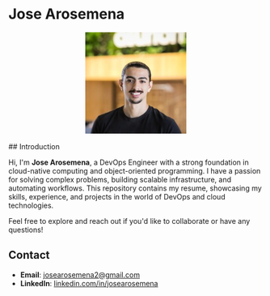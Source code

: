 # Jose Arosemena 
<p align="center">
  <img src="ProHeadshot.jfif" alt="Profile Picture" />
</p>
## Introduction

Hi, I'm **Jose Arosemena**, a DevOps Engineer with a strong foundation in cloud-native computing and object-oriented programming. I have a passion for solving complex problems, building scalable infrastructure, and automating workflows. This repository contains my resume, showcasing my skills, experience, and projects in the world of DevOps and cloud technologies.

Feel free to explore and reach out if you'd like to collaborate or have any questions!

## Contact

- **Email**: josearosemena2@gmail.com
- **LinkedIn**: [linkedin.com/in/josearosemena](https://www.linkedin.com/in/jose-arosemena/)
